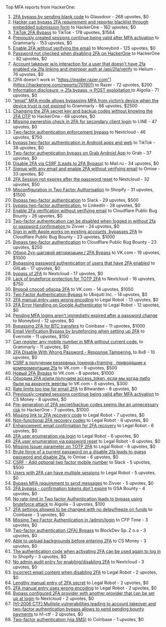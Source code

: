 Top MFA reports from HackerOne:

1. [2FA bypass by sending blank code](https://hackerone.com/reports/897385) to Glassdoor - 268 upvotes, $0
2. [Hacker can bypass 2FA requirement and reporter blacklist through embedded submission form](https://hackerone.com/reports/418767) to HackerOne - 182 upvotes, $0
3. [TikTok 2FA Bypass](https://hackerone.com/reports/1247108) to TikTok - 178 upvotes, $1564
4. [Previously created sessions continue being valid after MFA activation](https://hackerone.com/reports/667739) to Grammarly - 153 upvotes, $0
5. [Enable 2FA without verifying the email](https://hackerone.com/reports/649533) to Moneybird - 125 upvotes, $0
6. [Password not checked when disabling 2FA on HackerOne](https://hackerone.com/reports/587910) to HackerOne - 82 upvotes, $0
7. [Account takeover w/o interaction for a user that doesn't have 2fa enabled via 2fa linking and improper auth at /api/2fa/verify](https://hackerone.com/reports/810880) to Helium - 76 upvotes, $0
8. [2FA doesn't work in "https://insider.razer.com"](https://hackerone.com/reports/701901) to Razer - 72 upvotes, $200
9. [Information disclosure -\> 2fa bypass -\> POST exploitation ](https://hackerone.com/reports/1276373) to Algolia - 71 upvotes, $0
10. [“email” MFA mode allows bypassing MFA from victim’s device when the device trust is not expired](https://hackerone.com/reports/665722) to Grammarly - 66 upvotes, $2500
11. [Changing the 2FA secret key and backup codes without knowing the 2FA OTP](https://hackerone.com/reports/1139535) to HackerOne - 48 upvotes, $0
12. [Missing ownership check in 2FA for secondary client login](https://hackerone.com/reports/1250474) to LINE - 47 upvotes, $0
13. [Two-factor authentication enforcement bypass](https://hackerone.com/reports/1050244) to Nextcloud - 46 upvotes, $750
14. [bypass two-factor authentication in Android apps and web](https://hackerone.com/reports/1747978) to TikTok - 38 upvotes, $0
15. [Two-factor authentication bypass on Grab Android App](https://hackerone.com/reports/202425) to Grab - 37 upvotes, $0
16. [Disable 2FA via CSRF (Leads to 2FA Bypass)](https://hackerone.com/reports/670329) to Mail.ru - 34 upvotes, $0
17. [Signup with any email and enable 2FA without verifying email](https://hackerone.com/reports/699200) to Omise - 33 upvotes, $0
18. [2FA Session not expires after the password reset](https://hackerone.com/reports/486693) to Nextcloud - 32 upvotes, $50
19. [Misconfiguration in Two Factor Authorisation](https://hackerone.com/reports/178293) to Shopify - 31 upvotes, $1500
20. [Bypass  two-factor authentication](https://hackerone.com/reports/121696) to Slack - 29 upvotes, $500
21. [bypass two-factor authentication.](https://hackerone.com/reports/1842183) to LinkedIn - 28 upvotes, $0
22. [Enable 2Fa verification without verifying email](https://hackerone.com/reports/1618021) to Cloudflare Public Bug Bounty - 26 upvotes, $0
23. [Two-factor authentication can be disabled when logged in without 2fa or password confirmation ](https://hackerone.com/reports/992450) to Zivver - 24 upvotes, $0
24. [Sign in with Apple works on existing accounts, bypasses 2FA](https://hackerone.com/reports/1593404) to Cloudflare Public Bug Bounty - 23 upvotes, $1000
25. [Bypass two-factor authentication](https://hackerone.com/reports/1664974) to Cloudflare Public Bug Bounty - 23 upvotes, $250
26. [Обход 2ух-шаговой авторизации / 2FA Bypass](https://hackerone.com/reports/163834) to VK.com - 19 upvotes, $1000
27. [Bypassing password authentication of users that have 2FA enabled](https://hackerone.com/reports/128085) to GitLab - 17 upvotes, $0
28. [bypass of 2FA](https://hackerone.com/reports/248656) to Nextcloud - 17 upvotes, $0
29. [Lack of bruteforce protection for TOTP 2FA](https://hackerone.com/reports/1265709) to Nextcloud - 16 upvotes, $750
30. [Второй способ обхода 2FA](https://hackerone.com/reports/167121) to VK.com - 14 upvotes, $1050
31. [Two Factor Authentication Bypass](https://hackerone.com/reports/350288) to Ubiquiti Inc. - 14 upvotes, $0
32. [2FA manual entry uses wrong encoding](https://hackerone.com/reports/260390) to Legal Robot - 13 upvotes, $0
33. [2FA Error Handling on Google Authenticator](https://hackerone.com/reports/249695) to Legal Robot - 12 upvotes, $0
34. [Pending MFA logins aren't immediatly expired after a password change](https://hackerone.com/reports/743518) to Moneybird - 12 upvotes, $0
35. [Bypassing 2FA for BTC transfers](https://hackerone.com/reports/10554) to Coinbase - 11 upvotes, $1000
36. [Email Verification Bypass by bruteforcing when setting up 2FA](https://hackerone.com/reports/1394984) to Evernote - 11 upvotes, $150
37. [Can register any mobile number in MFA without current code.](https://hackerone.com/reports/667740) to Grammarly - 11 upvotes, $0
38. [2FA Disable With Wrong Password - Response Tampering.](https://hackerone.com/reports/893085) to 8x8 - 10 upvotes, $0
39. [CSRF в получении резервных токенов+framing , приводящие к компроментации 2fa](https://hackerone.com/reports/90165) to VK.com - 9 upvotes, $500
40. [Новый 2FA Bypass](https://hackerone.com/reports/179421) to VK.com - 8 upvotes, $1000
41. [Обходим 2FA и/или получаем access_token, если мы когда-либо были на аккаунте жертвы](https://hackerone.com/reports/316078) to VK.com - 8 upvotes, $300
42. [Rate limits too low for email 2FA](https://hackerone.com/reports/979820) to Bitwarden - 8 upvotes, $0
43. [Previously created sessions continue being valid after MFA activation](https://hackerone.com/reports/1185479) to CS Money - 8 upvotes, $0
44. [Pre-generation of 2FA secret/backup codes seems like an unnecessary risk](https://hackerone.com/reports/100509) to HackerOne - 7 upvotes, $1000
45. [Missing link to 2FA recovery code](https://hackerone.com/reports/249346) to Legal Robot - 7 upvotes, $0
46. [Non-functional 2FA recovery codes](https://hackerone.com/reports/249337) to Legal Robot - 6 upvotes, $0
47. [Enhancement: email confirmation for 2FA recovery](https://hackerone.com/reports/250082) to Legal Robot - 6 upvotes, $0
48. [2FA user enumeration via login](https://hackerone.com/reports/249467) to Legal Robot - 6 upvotes, $0
49. [2FA user enumeration via password reset](https://hackerone.com/reports/249431) to Legal Robot - 6 upvotes, $0
50. [Missing Issuer parameter on TOTP 2FA](https://hackerone.com/reports/251200) to Legal Robot - 6 upvotes, $0
51. [Brute force of a current password on a disable 2fa leads to guess password and disable 2fa.](https://hackerone.com/reports/1465277) to Omise - 6 upvotes, $0
52. [CSRF - Add optional two factor mobile number](https://hackerone.com/reports/155774) to Slack - 5 upvotes, $500
53. [Users with 2FA can have multiple sessions](https://hackerone.com/reports/250243) to Legal Robot - 5 upvotes, $0
54. [Bypass MFA requirement to send messages](https://hackerone.com/reports/987650) to Zivver - 5 upvotes, $0
55. [2FA bypass - confirmation tokens don't expire](https://hackerone.com/reports/264090) to GSA Bounty - 4 upvotes, $0
56. [No rate-limit in Two factor Authentication leads to bypass using bruteforce attack](https://hackerone.com/reports/128777) to Algolia - 3 upvotes, $100
57. [2FA settings allowed to be changed with no delay/freeze on funds](https://hackerone.com/reports/16696) to Coinbase - 3 upvotes, $0
58. [Missing Two Factor Authentication in /admin/login](https://hackerone.com/reports/474963) to CFP Time - 3 upvotes, $0
59. [Two-factor authentication (2FA) Bypass](https://hackerone.com/reports/708303) to BlockDev Sp. Z o.o - 3 upvotes, $0
60. [Able to upload backgrounds before entering 2FA](https://hackerone.com/reports/1080839) to CS Money - 3 upvotes, $0
61. [The authentication code when activating 2FA can be used again to log in](https://hackerone.com/reports/695041) to Shopify - 3 upvotes, $0
62. [No admin audit entry for enabling/disabling 2FA](https://hackerone.com/reports/1200989) to Nextcloud - 3 upvotes, $0
63. [Incorrect email content when disabling 2FA](https://hackerone.com/reports/259416) to Legal Robot - 2 upvotes, $0
64. [Lengthy manual entry of 2FA secret](https://hackerone.com/reports/259415) to Legal Robot - 2 upvotes, $0
65. [2FA manual entry uses wrong encoding](https://hackerone.com/reports/260491) to Legal Robot - 2 upvotes, $0
66. [Bypass configured 2FA provider with another provider that can be set up at login](https://hackerone.com/reports/722748) to Nextcloud - 2 upvotes, $0
67. [[h1-2006 CTF] Multiple vulnerabilities leading to account takeover and two-factor authentication bypass allows to send pending bounty payments](https://hackerone.com/reports/895722) to h1-ctf - 2 upvotes, $0
68. [Two-factor authentication (via SMS)](https://hackerone.com/reports/66223) to Coinbase - 1 upvotes, $0

